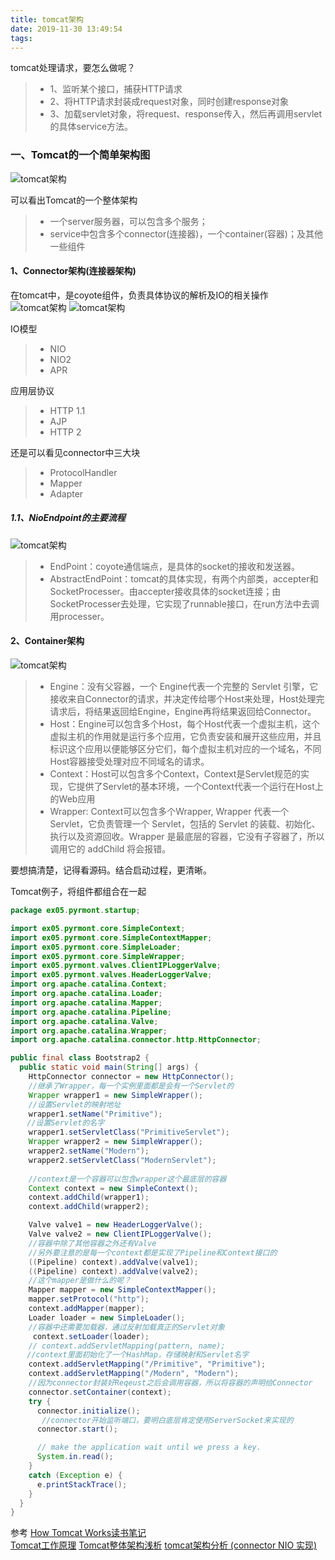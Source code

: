 ```yaml
---
title: tomcat架构
date: 2019-11-30 13:49:54
tags:
---
```


tomcat处理请求，要怎么做呢？
> * 1、监听某个接口，捕获HTTP请求
> * 2、将HTTP请求封装成request对象，同时创建response对象
> * 3、加载servlet对象，将request、response传入，然后再调用servlet的具体service方法。

### 一、Tomcat的一个简单架构图

<!--more-->  

![tomcat架构](tomcat架构/tomcat-framework.jpg)

可以看出Tomcat的一个整体架构
> * 一个server服务器，可以包含多个服务；
> * service中包含多个connector(连接器)，一个container(容器)；及其他一些组件



#### 1、Connector架构(连接器架构)

在tomcat中，是coyote组件，负责具体协议的解析及IO的相关操作
![tomcat架构](tomcat架构/coyote-frame.png)
![tomcat架构](tomcat架构/connect-framework.jpeg)

IO模型
> * NIO
> * NIO2
> * APR

应用层协议
> * HTTP 1.1
> * AJP
> * HTTP 2

还是可以看见connector中三大块
> * ProtocolHandler
> * Mapper
> * Adapter

##### 1.1、NioEndpoint的主要流程
![tomcat架构](tomcat架构/connect-flow.jpeg)

> * EndPoint：coyote通信端点，是具体的socket的接收和发送器。
> * AbstractEndPoint：tomcat的具体实现，有两个内部类，accepter和SocketProcesser。由accepter接收具体的socket连接；由SocketProcesser去处理，它实现了runnable接口，在run方法中去调用processer。

#### 2、Container架构

![tomcat架构](tomcat架构/container-framework.jpeg)


> * Engine：没有父容器，一个 Engine代表一个完整的 Servlet 引擎，它接收来自Connector的请求，并决定传给哪个Host来处理，Host处理完请求后，将结果返回给Engine，Engine再将结果返回给Connector。
> * Host：Engine可以包含多个Host，每个Host代表一个虚拟主机，这个虚拟主机的作用就是运行多个应用，它负责安装和展开这些应用，并且标识这个应用以便能够区分它们，每个虚拟主机对应的一个域名，不同Host容器接受处理对应不同域名的请求。
> * Context：Host可以包含多个Context，Context是Servlet规范的实现，它提供了Servlet的基本环境，一个Context代表一个运行在Host上的Web应用
> * Wrapper: Context可以包含多个Wrapper, Wrapper 代表一个 Servlet，它负责管理一个 Servlet，包括的 Servlet 的装载、初始化、执行以及资源回收。Wrapper 是最底层的容器，它没有子容器了，所以调用它的 addChild 将会报错。



要想搞清楚，记得看源码。结合启动过程，更清晰。



Tomcat例子，将组件都组合在一起
```java
package ex05.pyrmont.startup;

import ex05.pyrmont.core.SimpleContext;
import ex05.pyrmont.core.SimpleContextMapper;
import ex05.pyrmont.core.SimpleLoader;
import ex05.pyrmont.core.SimpleWrapper;
import ex05.pyrmont.valves.ClientIPLoggerValve;
import ex05.pyrmont.valves.HeaderLoggerValve;
import org.apache.catalina.Context;
import org.apache.catalina.Loader;
import org.apache.catalina.Mapper;
import org.apache.catalina.Pipeline;
import org.apache.catalina.Valve;
import org.apache.catalina.Wrapper;
import org.apache.catalina.connector.http.HttpConnector;

public final class Bootstrap2 {
  public static void main(String[] args) {
    HttpConnector connector = new HttpConnector();
    //继承了Wrapper，每一个实例里面都是会有一个Servlet的
    Wrapper wrapper1 = new SimpleWrapper();
    //设置Servlet的映射地址
    wrapper1.setName("Primitive");
　  //设置Servlet的名字
    wrapper1.setServletClass("PrimitiveServlet");
    Wrapper wrapper2 = new SimpleWrapper();
    wrapper2.setName("Modern");
    wrapper2.setServletClass("ModernServlet");
　
    //context是一个容器可以包含wrapper这个最底层的容器
    Context context = new SimpleContext();
    context.addChild(wrapper1);
    context.addChild(wrapper2);

    Valve valve1 = new HeaderLoggerValve();
    Valve valve2 = new ClientIPLoggerValve();
    //容器中除了其他容器之外还有Valve
    //另外要注意的是每一个context都是实现了Pipeline和Context接口的
    ((Pipeline) context).addValve(valve1);
    ((Pipeline) context).addValve(valve2);
    //这个mapper是做什么的呢？
    Mapper mapper = new SimpleContextMapper();
    mapper.setProtocol("http");
    context.addMapper(mapper);
    Loader loader = new SimpleLoader();
    //容器中还需要加载器，通过反射加载真正的Servlet对象
     context.setLoader(loader);
    // context.addServletMapping(pattern, name);
　  //context里面初始化了一个HashMap，存储映射和Servlet名字
    context.addServletMapping("/Primitive", "Primitive");
    context.addServletMapping("/Modern", "Modern");
    //因为connector封装好Reqeust之后会调用容器，所以将容器的声明给Connector
    connector.setContainer(context);
    try {
      connector.initialize();
       //connector开始监听端口，要明白底层肯定使用ServerSocket来实现的
      connector.start();

      // make the application wait until we press a key.
      System.in.read();
    }
    catch (Exception e) {
      e.printStackTrace();
    }
  }
}
```


参考
[How Tomcat Works读书笔记](https://www.jianshu.com/p/b21520f4ed69)        
[Tomcat工作原理](https://www.ibm.com/developerworks/cn/java/j-lo-tomcat1/index.html)
[Tomcat整体架构浅析](https://blog.csdn.net/cx520forever/article/details/52743166)
[tomcat架构分析 (connector NIO 实现)](https://blog.51cto.com/2839840/2046166)